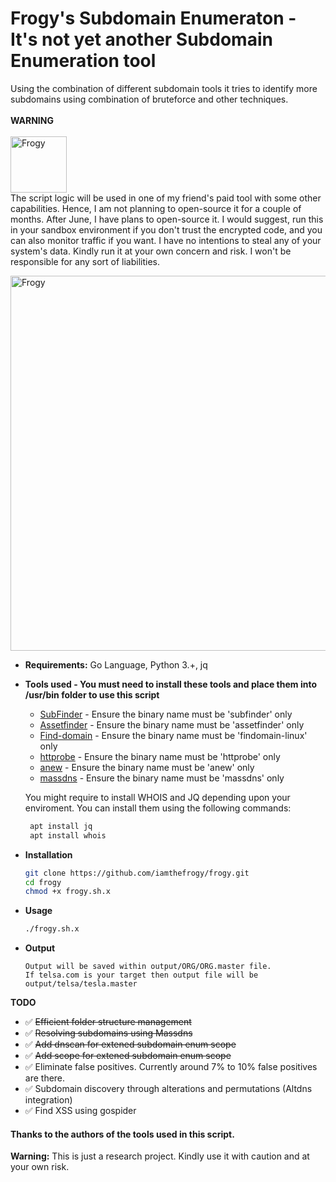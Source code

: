 # Frogy's Subdomain Enumeraton - It's not yet another Subdomain Enumeration tool
Using the combination of different subdomain tools it tries to identify more subdomains using combination of bruteforce and other techniques. <br/><br/>
**WARNING**<br/><br/>
<img src="https://user-images.githubusercontent.com/8291014/108618620-7327f380-7417-11eb-8f5a-2b462a820502.png" alt="Frogy" title="Frogy" height="90"/><br/>
The script logic will be used in one of my friend's paid tool with some other capabilities. Hence, I am not planning to open-source it for a couple of months. After June, I have plans to open-source it. I would suggest, run this in your sandbox environment if you don't trust the encrypted code, and you can also monitor traffic if you want. I have no intentions to steal any of your system's data. Kindly run it at your own concern and risk. I won't be responsible for any sort of liabilities.

<img src="https://user-images.githubusercontent.com/8291014/108609113-9de85c80-73c3-11eb-8836-aa2e947063e1.png" alt="Frogy" title="Frogy" height="600" />

+ **Requirements:** Go Language, Python 3.+, jq<br/>
+ **Tools used - You must need to install these tools and place them into /usr/bin folder to use this script**<br/>

  + [SubFinder](https://github.com/projectdiscovery/subfinder) - Ensure the binary name must be 'subfinder' only
  + [Assetfinder](https://github.com/tomnomnom/assetfinder) - Ensure the binary name must be 'assetfinder' only
  + [Find-domain](https://github.com/Findomain/Findomain) - Ensure the binary name must be 'findomain-linux' only
  + [httprobe](https://github.com/tomnomnom/httprobe) - Ensure the binary name must be 'httprobe' only
  + [anew](https://github.com/tomnomnom/anew) - Ensure the binary name must be 'anew' only
  + [massdns](https://github.com/blechschmidt/massdns) - Ensure the binary name must be 'massdns' only
  
  You might require to install WHOIS and JQ depending upon your enviroment. You can install them using the following commands:
   ```sh
    apt install jq
    apt install whois
    ```
  
+ **Installation**
    ```sh
    git clone https://github.com/iamthefrogy/frogy.git
    cd frogy
    chmod +x frogy.sh.x
    ```
+ **Usage**
    ```sh
    ./frogy.sh.x
    ```
+ **Output**
    ```
    Output will be saved within output/ORG/ORG.master file. 
    If telsa.com is your target then output file will be output/telsa/tesla.master
    ```
    
**TODO**
- ✅  ~~Efficient folder structure management~~
- ✅  ~~Resolving subdomains using Massdns~~
- ✅  ~~Add dnscan for extened subdomain enum scope~~
- ✅  ~~Add scope for extened subdomain enum scope~~
- ✅  Eliminate false positives. Currently around 7% to 10% false positives are there.
- ✅  Subdomain discovery through alterations and permutations (Altdns integration)
- ✅  Find XSS using gospider

#### Thanks to the authors of the tools used in this script.

**Warning:** This is just a research project. Kindly use it with caution and at your own risk.
